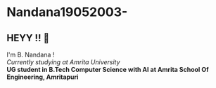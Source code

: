 # Nandana19052003-
<h2>HEYY !! 👋 </h2>

I'm B. Nandana ! <br>
<i> Currently studying at Amrita University </i> <br>
<b> UG student in B.Tech Computer Science with AI at Amrita School Of Engineering, Amritapuri </b>
